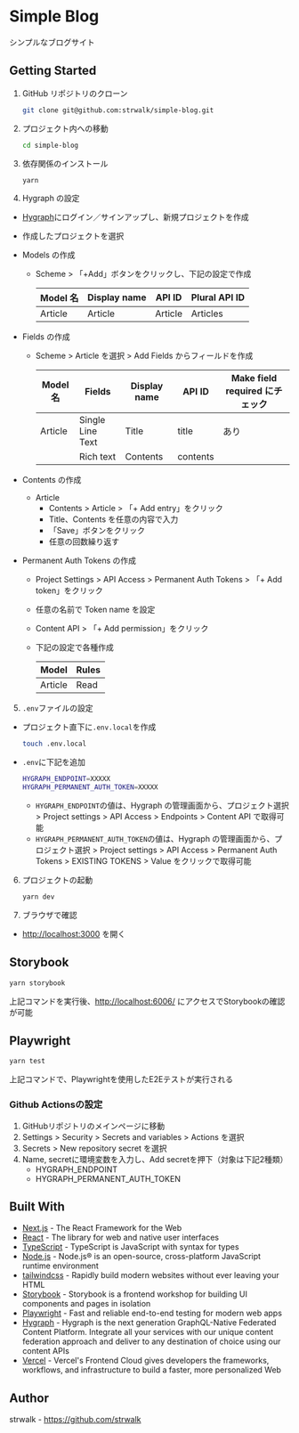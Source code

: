 # Simple Blog

シンプルなブログサイト

## Getting Started

1. GitHub リポジトリのクローン

   ```sh
   git clone git@github.com:strwalk/simple-blog.git
   ```

2. プロジェクト内への移動

   ```sh
   cd simple-blog
   ```

3. 依存関係のインストール

   ```sh
   yarn
   ```

4. Hygraph の設定

- [Hygraph](https://hygraph.com/)にログイン／サインアップし、新規プロジェクトを作成
- 作成したプロジェクトを選択
- Models の作成

  - Scheme > 「+Add」ボタンをクリックし、下記の設定で作成

    | Model 名 | Display name | API ID  | Plural API ID |
    | -------- | ------------ | ------- | ------------- |
    | Article  | Article      | Article | Articles      |

- Fields の作成

  - Scheme > Article を選択 > Add Fields からフィールドを作成

    | Model 名 | Fields           | Display name | API ID   | Make field required にチェック |
    | -------- | ---------------- | ------------ | -------- | ------------------------------ |
    | Article  | Single Line Text | Title        | title    | あり                           |
    |          | Rich text        | Contents     | contents |                                |

- Contents の作成
  - Article
    - Contents > Article > 「+ Add entry」をクリック
    - Title、Contents を任意の内容で入力
    - 「Save」ボタンをクリック
    - 任意の回数繰り返す
- Permanent Auth Tokens の作成

  - Project Settings > API Access > Permanent Auth Tokens > 「+ Add token」をクリック
  - 任意の名前で Token name を設定
  - Content API > 「+ Add permission」をクリック
  - 下記の設定で各種作成

    | Model   | Rules |
    | ------- | ----- |
    | Article | Read  |

5. `.env`ファイルの設定

- プロジェクト直下に`.env.local`を作成

  ```sh
  touch .env.local
  ```

- `.env`に下記を追加

  ```sh
  HYGRAPH_ENDPOINT=XXXXX
  HYGRAPH_PERMANENT_AUTH_TOKEN=XXXXX
  ```

  - `HYGRAPH_ENDPOINT`の値は、Hygraph の管理画面から、プロジェクト選択 > Project settings > API Access > Endpoints > Content API で取得可能
  - `HYGRAPH_PERMANENT_AUTH_TOKEN`の値は、Hygraph の管理画面から、プロジェクト選択 > Project settings > API Access > Permanent Auth Tokens > EXISTING TOKENS > Value をクリックで取得可能

6. プロジェクトの起動

   ```sh
   yarn dev
   ```

7. ブラウザで確認

- [http://localhost:3000](http://localhost:3000) を開く

## Storybook

```sh
yarn storybook
```

上記コマンドを実行後、[http://localhost:6006/](http://localhost:6006/) にアクセスでStorybookの確認が可能

## Playwright

```sh
yarn test
```

上記コマンドで、Playwrightを使用したE2Eテストが実行される

### Github Actionsの設定

1. GitHubリポジトリのメインページに移動
2. Settings > Security > Secrets and variables > Actions を選択
3. Secrets > New repository secret を選択
4. Name, secretに環境変数を入力し、Add secretを押下（対象は下記2種類）
   - HYGRAPH_ENDPOINT
   - HYGRAPH_PERMANENT_AUTH_TOKEN

## Built With

- [Next.js](https://nextjs.org/) - The React Framework for the Web
- [React](https://react.dev/) - The library for web and native user interfaces
- [TypeScript](https://www.typescriptlang.org/) - TypeScript is JavaScript with syntax for types
- [Node.js](https://nodejs.org/en) - Node.js® is an open-source, cross-platform JavaScript runtime environment
- [tailwindcss](https://tailwindcss.com/) - Rapidly build modern websites without ever leaving your HTML
- [Storybook](https://storybook.js.org/) - Storybook is a frontend workshop for building UI components and pages in isolation
- [Playwright](https://playwright.dev/) - Fast and reliable end-to-end testing for modern web apps
- [Hygraph](https://hygraph.com/) - Hygraph is the next generation GraphQL-Native Federated Content Platform. Integrate all your services with our unique content federation approach and deliver to any destination of choice using our content APIs
- [Vercel](https://vercel.com/) - Vercel's Frontend Cloud gives developers the frameworks, workflows, and infrastructure to build a faster, more personalized Web

## Author

strwalk - https://github.com/strwalk
